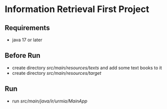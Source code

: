 # Information Retrieval First Project

## Requirements
  - java 17 or later
  
## Before Run
  - create directory *src/main/resources/texts* and add some text books to it
  - create directory *src/main/resources/target*

## Run
  - run *src/main/java/ir/urmia/MainApp*
